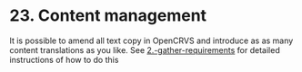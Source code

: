 # 23. Content management

It is possible to amend all text copy in OpenCRVS and introduce as as many content translations as you like. See [2.-gather-requirements](../../setup/2.-gather-requirements/ "mention") for detailed instructions of how to do this
